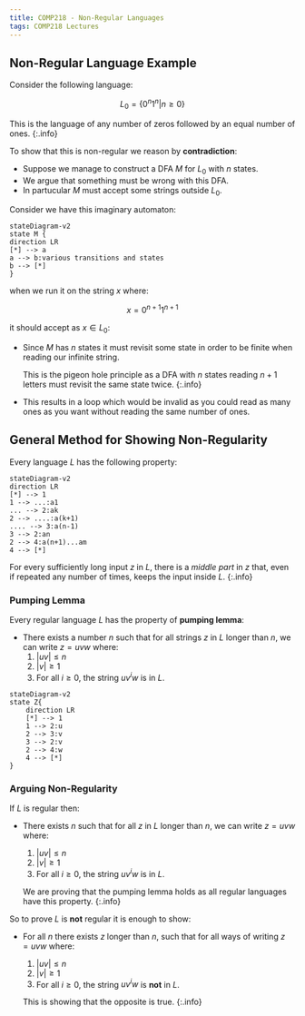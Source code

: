 ```yaml
---
title: COMP218 - Non-Regular Languages
tags: COMP218 Lectures
---
```

## Non-Regular Language Example
Consider the following language:

$$
L_0=\{0^n1^n\vert n\geq0\}
$$

This is the language of any number of zeros followed by an equal number of ones.
{:.info}

To show that this is non-regular we reason by **contradiction**:

* Suppose we manage to construct a DFA $M$ for $L_0$ with $n$ states.
* We argue that something must be wrong with this DFA.
* In partucular $M$ must accept some strings outside $L_0$.

Consider we have this imaginary automaton:

```mermaid
stateDiagram-v2
state M {
direction LR
[*] --> a
a --> b:various transitions and states
b --> [*]
}
```

when we run it on the string $x$ where:

$$
x = 0^{n+1}1^{n+1}
$$

it should accept as $x\in L_0$:

* Since $M$ has $n$ states it must revisit some state in order to be finite when reading our infinite string.
	
	This is the pigeon hole principle as a DFA with $n$ states reading $n+1$ letters must revisit the same state twice.
	{:.info}
* This results in a loop which would be invalid as you could read as many ones as you want without reading the same number of ones.

## General Method for Showing Non-Regularity
Every language $L$ has the following property:

```mermaid
stateDiagram-v2
direction LR
[*] --> 1
1 --> ...:a1
... --> 2:ak
2 --> ....:a(k+1)
.... --> 3:a(n-1)
3 --> 2:an
2 --> 4:a(n+1)...am
4 --> [*]
```

For every sufficiently long input $z$ in $L$, there is a *middle part* in $z$ that, even if repeated any number of times, keeps the input inside $L$.
{:.info}

### Pumping Lemma
Every regular language $L$ has the property of **pumping lemma**:

* There exists a number $n$ such that for all strings $z$ in $L$ longer than $n$, we can write $z=uvw$ where:
	1. $\vert uv\vert\leq n$
	1. $\vert v\vert\geq 1$
	1. For all $i\geq0$, the string $uv^iw$ is in $L$.
	
```mermaid
stateDiagram-v2
state Z{
	direction LR
	[*] --> 1
	1 --> 2:u
	2 --> 3:v
	3 --> 2:v
	2 --> 4:w
	4 --> [*]
}
```

### Arguing Non-Regularity
If $L$ is regular then:

* There exists $n$ such that for all $z$ in $L$ longer than $n$, we can write $z=uvw$ where:
	1. $\vert uv\vert\leq n$
	1. $\vert v\vert\geq 1$
	1. For all $i\geq0$, the string $uv^iw$ is in $L$.
	
	We are proving that the pumping lemma holds as all regular languages have this property.
	{:.info}
	
So to prove $L$ is **not** regular it is enough to show:

* For all $n$ there exists $z$ longer than $n$, such that for all ways of writing $z=uvw$ where:
	1. $\vert uv\vert\leq n$
	1. $\vert v\vert\geq 1$
	1. For all $i\geq0$, the string $uv^iw$ is **not** in $L$.
	
	This is showing that the opposite is true.
	{:.info}